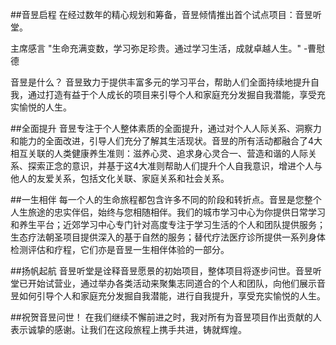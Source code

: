 ##音昱启程
在经过数年的精心规划和筹备，音昱倾情推出首个试点项目：音昱听堂。

主席感言
"生命充满变数，学习弥足珍贵。通过学习生活，成就卓越人生。" -曹慰德

音昱是什么？
音昱致力于提供丰富多元的学习平台，帮助人们全面持续地提升自我，通过打造有益于个人成长的项目来引导个人和家庭充分发掘自我潜能，享受充实愉悦的人生。

##全面提升
音昱专注于个人整体素质的全面提升，通过对个人人际关系、洞察力和能力的全面改进，引导人们充分了解其生活现状。音昱的所有活动都融合了4大相互关联的人类健康养生准则：滋养心灵、追求身心灵合一、营造和谐的人际关系、探索正念的意识，并基于这4大准则帮助人们提升个人自我意识，增进个人与他人的友爱关系，包括文化关联、家庭关系和社会关系。

##一生相伴
每一个人的生命旅程都包含许多不同的阶段和转折点。音昱是您整个人生旅途的忠实伴侣，始终与您相随相伴。我们的城市学习中心为你提供日常学习和养生平台；近郊学习中心专门针对高度专注于学习生活的个人和团队提供服务；生态疗法朝圣项目提供深入的基于自然的服务；替代疗法医疗诊所提供一系列身体检测评估和疗程，它们亦是音昱一生相伴体验的一部分。

##扬帆起航
音昱听堂是诠释音昱愿景的初始项目，整体项目将逐步问世。音昱听堂已开始试营业，通过举办各类活动来聚集志同道合的个人和团队，向他们展示音昱如何引导个人和家庭充分发掘自我潜能，进行自我提升，享受充实愉悦的人生。

##祝贺音昱问世！
在我们继续不懈前进之时，我对所有为音昱项目作出贡献的人表示诚挚的感谢。让我们在这段旅程上携手共进，铸就辉煌。


